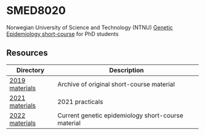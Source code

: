 # SMED8020
Norwegian University of Science and Technology (NTNU) [Genetic Epidemiology short-course](https://www.ntnu.edu/studies/courses/SMED8020) for PhD students

## Resources
| Directory | Description |
|---|---|
| [2019 materials](https://github.com/hunt-genes/SMED8020/tree/main/smed8020-2019-master/README.md) | Archive of original short-course material |
| [2021 materials](https://github.com/hunt-genes/SMED8020/tree/main/SMED8020-2021-master/README.md) | 2021 practicals |
| [2022 materials](https://github.com/hunt-genes/SMED8020/tree/main/SMED8020-2022-master/README.md) | Current genetic epidemiology short-course material |


